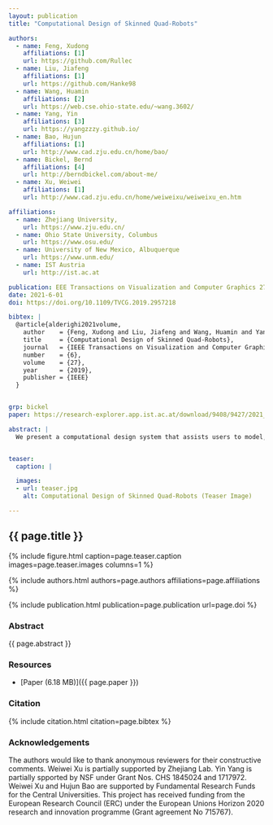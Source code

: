 ```yaml
---
layout: publication
title: "Computational Design of Skinned Quad-Robots"

authors:
  - name: Feng, Xudong
    affiliations: [1]
    url: https://github.com/Rullec
  - name: Liu, Jiafeng
    affiliations: [1]
    url: https://github.com/Hanke98
  - name: Wang, Huamin
    affiliations: [2]
    url: https://web.cse.ohio-state.edu/~wang.3602/
  - name: Yang, Yin
    affiliations: [3]
    url: https://yangzzzy.github.io/
  - name: Bao, Hujun
    affiliations: [1]
    url: http://www.cad.zju.edu.cn/home/bao/
  - name: Bickel, Bernd
    affiliations: [4]
    url: http://berndbickel.com/about-me/
  - name: Xu, Weiwei
    affiliations: [1]
    url: http://www.cad.zju.edu.cn/home/weiweixu/weiweixu_en.htm

affiliations:
  - name: Zhejiang University,
    url: https://www.zju.edu.cn/
  - name: Ohio State University, Columbus
    url: https://www.osu.edu/
  - name: University of New Mexico, Albuquerque
    url: https://www.unm.edu/	
  - name: IST Austria
    url: http://ist.ac.at

publication: EEE Transactions on Visualization and Computer Graphics 27(6)
date: 2021-6-01
doi: https://doi.org/10.1109/TVCG.2019.2957218

bibtex: |
  @article{alderighi2021volume,
    author    = {Feng, Xudong and Liu, Jiafeng and Wang, Huamin and Yang, Yin and Bao, Hujun and Bickel, Bernd and Xu, Weiwei},
    title     = {Computational Design of Skinned Quad-Robots},
    journal   = {IEEE Transactions on Visualization and Computer Graphics},
    number    = {6},
    volume    = {27},
    year      = {2019},
    publisher = {IEEE}
  }


grp: bickel
paper: https://research-explorer.app.ist.ac.at/download/9408/9427/2021_TVCG_Feng.pdf

abstract: |
  We present a computational design system that assists users to model, optimize, and fabricate quad-robots with soft skins.Our system addresses the challenging task of predicting their physical behavior by fully integrating the multibody dynamics of the mechanical skeleton and the elastic behavior of the soft skin. The developed motion control strategy uses an alternating optimization scheme to avoid expensive full space time-optimization, interleaving space-time optimization for the skeleton and frame-by-frame optimization for the full dynamics. The output are motor torques to drive the robot to achieve a user prescribed motion trajectory.We also provide a collection of convenient engineering tools and empirical manufacturing guidance to support the fabrication of the designed quad-robot. We validate the feasibility of designs generated with our system through physics simulations and with a physically-fabricated prototype.


teaser:
  caption: |

  images:
  - url: teaser.jpg
    alt: Computational Design of Skinned Quad-Robots (Teaser Image)

---
```


## {{ page.title }}

{% include figure.html caption=page.teaser.caption images=page.teaser.images columns=1 %}

{% include authors.html authors=page.authors affiliations=page.affiliations %}

{% include publication.html publication=page.publication url=page.doi %}

### Abstract

{{ page.abstract }}

### Resources

* [Paper (6.18 MB)]({{ page.paper }})

<!--
* [Official publisher page]({{page.doi}}) &nbsp; [![ACM](ACM_logo.svg){: width="40x"}]({{page.doi}})
-->


### Citation

{% include citation.html citation=page.bibtex %}


### Acknowledgements
The authors would like to thank anonymous reviewers for their constructive comments. Weiwei Xu is partially supported by Zhejiang Lab. Yin Yang is partially spported by NSF under Grant Nos. CHS 1845024 and 1717972. Weiwei Xu and Hujun Bao are supported by Fundamental Research Funds for the Central Universities. This project has received funding from the European Research Council (ERC) under the European Unions Horizon 2020 research and innovation programme (Grant agreement No 715767).
